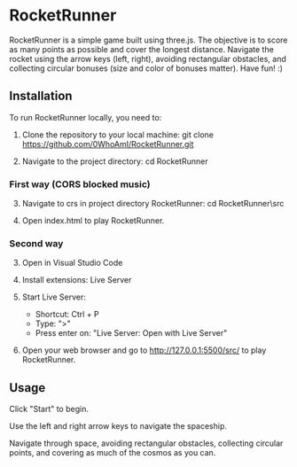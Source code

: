 # RocketRunner

RocketRunner is a simple game built using three.js. The objective is to score as many points as possible and cover the longest distance. Navigate the rocket using the arrow keys (left, right), avoiding rectangular obstacles, and collecting circular bonuses (size and color of bonuses matter). Have fun! :)

## Installation

To run RocketRunner locally, you need to:

1. Clone the repository to your local machine:
git clone https://github.com/0WhoAmI/RocketRunner.git

2. Navigate to the project directory:
cd RocketRunner

### First way (CORS blocked music)
3. Navigate to crs in project directory RocketRunner:
cd RocketRunner\src

4. Open index.html to play RocketRunner.

### Second way
3. Open in Visual Studio Code

4. Install extensions:
Live Server

5. Start Live Server:
   * Shortcut: Ctrl + P
   * Type: ">"
   * Press enter on: "Live Server: Open with Live Server"

7. Open your web browser and go to http://127.0.0.1:5500/src/ to play RocketRunner.

## Usage

Click "Start" to begin.

Use the left and right arrow keys to navigate the spaceship.

Navigate through space, avoiding rectangular obstacles, collecting circular points, and covering as much of the cosmos as you can.
